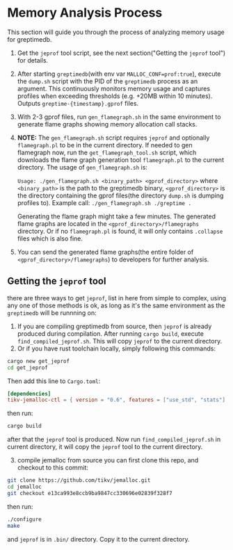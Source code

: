 # Memory Analysis Process
This section will guide you through the process of analyzing memory usage for greptimedb.

1. Get the `jeprof` tool script, see the next section("Getting the `jeprof` tool") for details.

2. After starting `greptimedb`(with env var `MALLOC_CONF=prof:true`), execute the `dump.sh` script with the PID of the `greptimedb` process as an argument. This continuously monitors memory usage and captures profiles when exceeding thresholds (e.g. +20MB within 10 minutes). Outputs `greptime-{timestamp}.gprof` files.

3. With 2-3 gprof files, run `gen_flamegraph.sh` in the same environment to generate flame graphs showing memory allocation call stacks.

4.  **NOTE:** The `gen_flamegraph.sh` script requires `jeprof` and optionally `flamegraph.pl` to be in the current directory. If needed to gen flamegraph now, run the `get_flamegraph_tool.sh` script, which downloads the flame graph generation tool `flamegraph.pl` to the current directory.
    The usage of `gen_flamegraph.sh` is:

    `Usage: ./gen_flamegraph.sh <binary_path> <gprof_directory>`
    where `<binary_path>` is the path to the greptimedb binary, `<gprof_directory>` is the directory containing the gprof files(the directory `dump.sh` is dumping profiles to).
    Example call: `./gen_flamegraph.sh ./greptime .`

    Generating the flame graph might take a few minutes. The generated flame graphs are located in the `<gprof_directory>/flamegraphs` directory. Or if no `flamegraph.pl` is found, it will only contains `.collapse` files which is also fine.

5.  You can send the generated flame graphs(the entire folder of `<gprof_directory>/flamegraphs`) to developers for further analysis.


## Getting the `jeprof` tool
there are three ways to get `jeprof`, list in here from simple to complex, using any one of those methods is ok, as long as it's the same environment as the `greptimedb` will be runnning on:
1. If you are compiling greptimedb from source, then `jeprof` is already produced during compilation. After running `cargo build`, execute `find_compiled_jeprof.sh`. This will copy `jeprof` to the current directory.
2. Or if you have rust toolchain locally, simply following this commands:
```bash
cargo new get_jeprof
cd get_jeprof
```
Then add this line to `Cargo.toml`:
```toml
[dependencies]
tikv-jemalloc-ctl = { version = "0.6", features = ["use_std", "stats"] }
```
then run:
```bash
cargo build
```
after that the `jeprof` tool is produced. Now run `find_compiled_jeprof.sh` in current directory, it will copy the `jeprof` tool to the current directory.

3. compile jemalloc from source
you can first clone this repo, and checkout to this commit:
```bash
git clone https://github.com/tikv/jemalloc.git
cd jemalloc
git checkout e13ca993e8ccb9ba9847cc330696e02839f328f7
```
then run:
```bash
./configure
make
```
and `jeprof` is in `.bin/` directory. Copy it to the current directory.